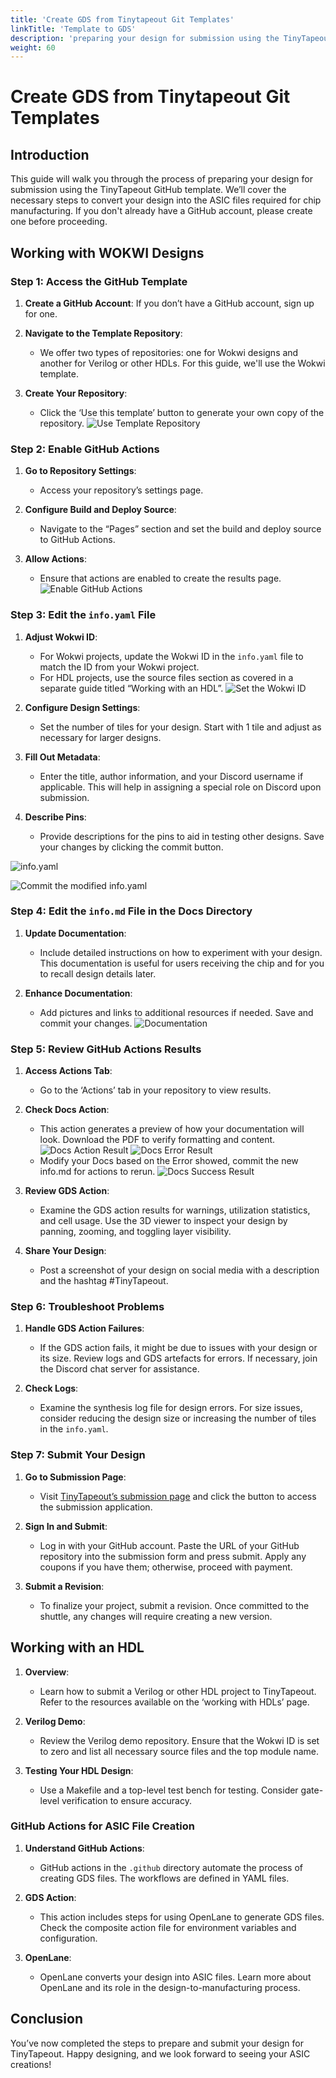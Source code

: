 ```yaml
---
title: 'Create GDS from Tinytapeout Git Templates'
linkTitle: 'Template to GDS'
description: 'preparing your design for submission using the TinyTapeout GitHub template'
weight: 60
---
```



# Create GDS from Tinytapeout Git Templates

## Introduction

This guide will walk you through the process of preparing your design for submission using the TinyTapeout GitHub template. We’ll cover the necessary steps to convert your design into the ASIC files required for chip manufacturing. If you don't already have a GitHub account, please create one before proceeding.

## Working with WOKWI Designs

### Step 1: Access the GitHub Template

1. **Create a GitHub Account**: If you don’t have a GitHub account, sign up for one.

2. **Navigate to the Template Repository**: 
   - We offer two types of repositories: one for Wokwi designs and another for Verilog or other HDLs. For this guide, we'll use the Wokwi template.

3. **Create Your Repository**:
   - Click the ‘Use this template’ button to generate your own copy of the repository.
![Use Template Repository](images/template.png)
### Step 2: Enable GitHub Actions

1. **Go to Repository Settings**:
   - Access your repository’s settings page.
   
2. **Configure Build and Deploy Source**:
   - Navigate to the “Pages” section and set the build and deploy source to GitHub Actions.

3. **Allow Actions**:
   - Ensure that actions are enabled to create the results page.
![Enable GitHub Actions](images/gitpages.png)
### Step 3: Edit the `info.yaml` File

1. **Adjust Wokwi ID**:
   - For Wokwi projects, update the Wokwi ID in the `info.yaml` file to match the ID from your Wokwi project.
   - For HDL projects, use the source files section as covered in a separate guide titled “Working with an HDL”.
![Set the Wokwi ID](images/WOKWI_Project_ID.png)
2. **Configure Design Settings**:
   - Set the number of tiles for your design. Start with 1 tile and adjust as necessary for larger designs.

3. **Fill Out Metadata**:
   - Enter the title, author information, and your Discord username if applicable. This will help in assigning a special role on Discord upon submission.

4. **Describe Pins**:
   - Provide descriptions for the pins to aid in testing other designs. Save your changes by clicking the commit button.

![info.yaml](images/info_yaml.png) 

![Commit the modified info.yaml](images/commitinfo.png)
### Step 4: Edit the `info.md` File in the Docs Directory

1. **Update Documentation**:
   - Include detailed instructions on how to experiment with your design. This documentation is useful for users receiving the chip and for you to recall design details later.

2. **Enhance Documentation**:
   - Add pictures and links to additional resources if needed. Save and commit your changes.
![Documentation](images/documentation.png)
### Step 5: Review GitHub Actions Results

1. **Access Actions Tab**:
   - Go to the ‘Actions’ tab in your repository to view results.

2. **Check Docs Action**:
   - This action generates a preview of how your documentation will look. Download the PDF to verify formatting and content.
![Docs Action Result](images/CheckActions.png)
![Docs Error Result](images/checkerrors.png)
   - Modify your Docs based on the Error showed, commit the new info.md for actions to rerun.
![Docs Success Result](images/changes_docscheck_success.png)
3. **Review GDS Action**:
   - Examine the GDS action results for warnings, utilization statistics, and cell usage. Use the 3D viewer to inspect your design by panning, zooming, and toggling layer visibility. 

4. **Share Your Design**:
   - Post a screenshot of your design on social media with a description and the hashtag #TinyTapeout.

### Step 6: Troubleshoot Problems

1. **Handle GDS Action Failures**:
   - If the GDS action fails, it might be due to issues with your design or its size. Review logs and GDS artefacts for errors. If necessary, join the Discord chat server for assistance.

2. **Check Logs**:
   - Examine the synthesis log file for design errors. For size issues, consider reducing the design size or increasing the number of tiles in the `info.yaml`.

### Step 7: Submit Your Design

1. **Go to Submission Page**:
   - Visit [TinyTapeout’s submission page](https://tinytapeout.com) and click the button to access the submission application.

2. **Sign In and Submit**:
   - Log in with your GitHub account. Paste the URL of your GitHub repository into the submission form and press submit. Apply any coupons if you have them; otherwise, proceed with payment.

3. **Submit a Revision**:
   - To finalize your project, submit a revision. Once committed to the shuttle, any changes will require creating a new version.


## Working with an HDL

1. **Overview**:
   - Learn how to submit a Verilog or other HDL project to TinyTapeout. Refer to the resources available on the ‘working with HDLs’ page.

2. **Verilog Demo**:
   - Review the Verilog demo repository. Ensure that the Wokwi ID is set to zero and list all necessary source files and the top module name.

3. **Testing Your HDL Design**:
   - Use a Makefile and a top-level test bench for testing. Consider gate-level verification to ensure accuracy.

### GitHub Actions for ASIC File Creation

1. **Understand GitHub Actions**:
   - GitHub actions in the `.github` directory automate the process of creating GDS files. The workflows are defined in YAML files.

2. **GDS Action**:
   - This action includes steps for using OpenLane to generate GDS files. Check the composite action file for environment variables and configuration.

3. **OpenLane**:
   - OpenLane converts your design into ASIC files. Learn more about OpenLane and its role in the design-to-manufacturing process.

## Conclusion

You’ve now completed the steps to prepare and submit your design for TinyTapeout. Happy designing, and we look forward to seeing your ASIC creations!
